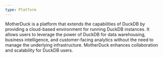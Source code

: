 ```yaml
---
type: Platform
---
```


MotherDuck is a platform that extends the capabilities of DuckDB by providing a cloud-based environment for running DuckDB instances. It allows users to leverage the power of DuckDB for data warehousing, business intelligence, and customer-facing analytics without the need to manage the underlying infrastructure. MotherDuck enhances collaboration and scalability for DuckDB users.